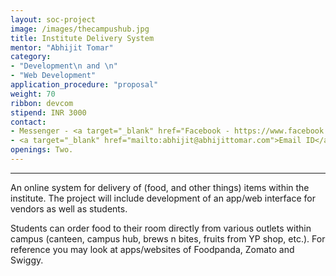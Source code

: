```yaml
---
layout: soc-project
image: /images/thecampushub.jpg
title: Institute Delivery System
mentor: "Abhijit Tomar"
category:
- "Development\n and \n"
- "Web Development"
application_procedure: "proposal"
weight: 70
ribbon: devcom
stipend: INR 3000
contact:
- Messenger - <a target="_blank" href="Facebook - https://www.facebook.com/abhijit.tomar"> Abhijit Tomar </a>
- <a target="_blank" href="mailto:abhijit@abhijittomar.com">Email ID</a> - abhijit@abhijittomar.com
openings: Two.
---
```


---

An online system for delivery of (food, and other things) items within the institute. The project will include development of an app/web interface for vendors as well as students. 

<!--break-->

Students can order food to their room directly from various outlets within campus (canteen, campus hub, brews n bites, fruits from YP shop, etc.).
For reference you may look at apps/websites of Foodpanda, Zomato and Swiggy.


